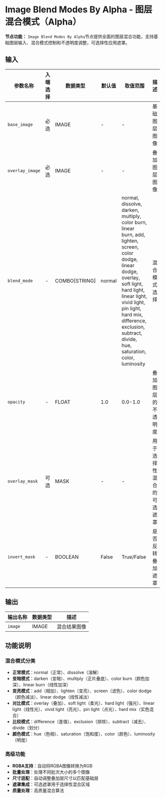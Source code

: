 # Image Blend Modes By Alpha - 图层混合模式（Alpha）

**节点功能：** `Image Blend Modes By Alpha`节点提供全面的图层混合功能，支持基础图层输入、混合模式控制和不透明度调整，可选择性应用遮罩。

## 输入

| 参数名称 | 入端选择 | 数据类型 | 默认值 | 取值范围 | 描述 |
| -------- | -------- | -------- | ------ | -------- | ---- |
| `base_image` | 必选 | IMAGE | - | - | 基础图层图像 |
| `overlay_image` | 必选 | IMAGE | - | - | 叠加图层图像 |
| `blend_mode` | - | COMBO[STRING] | normal | normal, dissolve, darken, multiply, color burn, linear burn, add, lighten, screen, color dodge, linear dodge, overlay, soft light, hard light, linear light, vivid light, pin light, hard mix, difference, exclusion, subtract, divide, hue, saturation, color, luminosity | 混合模式选择 |
| `opacity` | - | FLOAT | 1.0 | 0.0-1.0 | 叠加图层的不透明度 |
| `overlay_mask` | 可选 | MASK | - | - | 用于选择性混合的可选遮罩 |
| `invert_mask` | - | BOOLEAN | False | True/False | 是否反转叠加遮罩 |

## 输出

| 输出名称 | 数据类型 | 描述 |
|---------|----------|------|
| `image` | IMAGE | 混合结果图像 |

## 功能说明

### 混合模式分类
- **正常模式**：normal（正常）、dissolve（溶解）
- **变暗模式**：darken（变暗）、multiply（正片叠底）、color burn（颜色加深）、linear burn（线性加深）
- **变亮模式**：add（相加）、lighten（变亮）、screen（滤色）、color dodge（颜色减淡）、linear dodge（线性减淡）
- **对比模式**：overlay（叠加）、soft light（柔光）、hard light（强光）、linear light（线性光）、vivid light（亮光）、pin light（点光）、hard mix（实色混合）
- **比较模式**：difference（差值）、exclusion（排除）、subtract（减去）、divide（划分）
- **颜色模式**：hue（色相）、saturation（饱和度）、color（颜色）、luminosity（明度）

### 高级功能
- **RGBA支持**：自动将RGBA图像转换为RGB
- **批量处理**：处理不同批次大小的多个图像
- **尺寸适配**：自动调整叠加层尺寸以匹配基础层
- **遮罩集成**：可选遮罩用于选择性混合区域
- **质量处理**：高质量混合算法